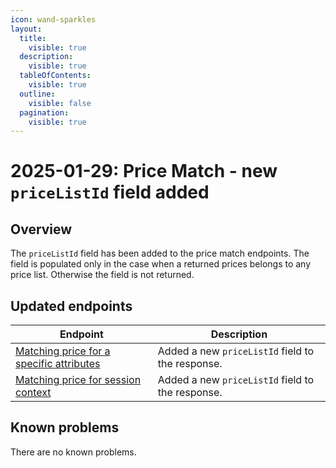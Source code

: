 ```yaml
---
icon: wand-sparkles
layout:
  title:
    visible: true
  description:
    visible: true
  tableOfContents:
    visible: true
  outline:
    visible: false
  pagination:
    visible: true
---
```


# 2025-01-29: Price Match - new `priceListId` field added

## Overview

The `priceListId` field  has been added to the price match endpoints. The field is populated only in the case when a returned prices belongs to any price list. Otherwise the field is not returned.

## Updated endpoints

| Endpoint                                                                 | Description                                                    |
| ----------------------------------------------------------------------   | ---------------------------------------------------------------|
| [Matching price for a specific attributes](https://developer.emporix.io/api-references/api-guides//prices-and-taxes/price-service/api-reference/price-matching#post-price-tenant-match-prices) | Added a new `priceListId` field to the response.                                     |
| [Matching price for session context](https://developer.emporix.io/api-references/api-guides//prices-and-taxes/price-service/api-reference/price-matching#post-price-tenant-match-prices-by-context)  | Added a new `priceListId` field to the response. |


## Known problems

There are no known problems.
